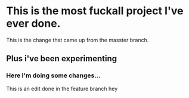 # This is the most fuckall project I've ever done.

This is the change that came up from the masster branch.

## Plus i've been experimenting

### Here I'm doing some changes...

This is an edit done in the feature branch hey
